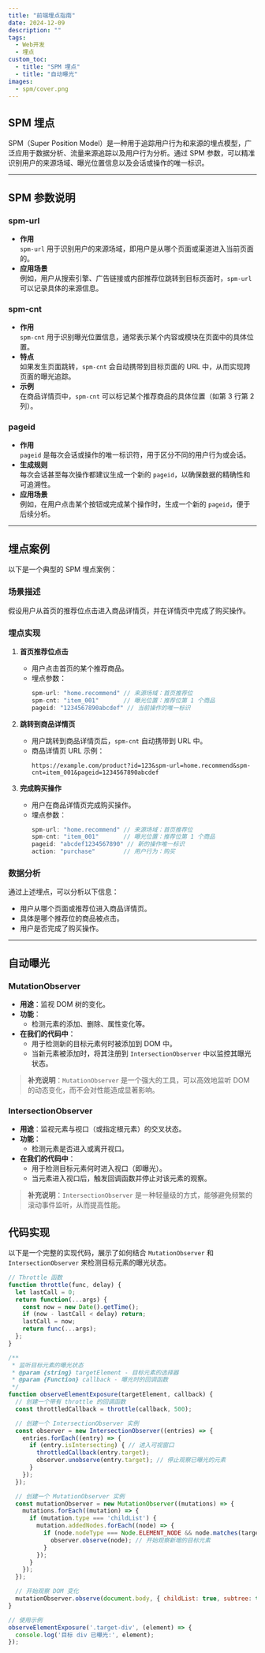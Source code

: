 ```yaml
---
title: "前端埋点指南"
date: 2024-12-09
description: ""
tags:
  - Web开发
  - 埋点
custom_toc:
  - title: "SPM 埋点"
  - title: "自动曝光"
images:
  - spm/cover.png
---
```



## SPM 埋点

SPM（Super Position Model）是一种用于追踪用户行为和来源的埋点模型，广泛应用于数据分析、流量来源追踪以及用户行为分析。通过 SPM 参数，可以精准识别用户的来源场域、曝光位置信息以及会话或操作的唯一标识。

---

## SPM 参数说明

### spm-url
- **作用**  
  `spm-url` 用于识别用户的来源场域，即用户是从哪个页面或渠道进入当前页面的。
- **应用场景**  
  例如，用户从搜索引擎、广告链接或内部推荐位跳转到目标页面时，`spm-url` 可以记录具体的来源信息。

### spm-cnt
- **作用**  
  `spm-cnt` 用于识别曝光位置信息，通常表示某个内容或模块在页面中的具体位置。
- **特点**  
  如果发生页面跳转，`spm-cnt` 会自动携带到目标页面的 URL 中，从而实现跨页面的曝光追踪。
- **示例**  
  在商品详情页中，`spm-cnt` 可以标记某个推荐商品的具体位置（如第 3 行第 2 列）。

### pageid
- **作用**  
  `pageid` 是每次会话或操作的唯一标识符，用于区分不同的用户行为或会话。
- **生成规则**  
  每次会话甚至每次操作都建议生成一个新的 `pageid`，以确保数据的精确性和可追溯性。
- **应用场景**  
  例如，在用户点击某个按钮或完成某个操作时，生成一个新的 `pageid`，便于后续分析。

---

## 埋点案例

以下是一个典型的 SPM 埋点案例：

### 场景描述
假设用户从首页的推荐位点击进入商品详情页，并在详情页中完成了购买操作。

### 埋点实现
1. **首页推荐位点击**
   - 用户点击首页的某个推荐商品。
   - 埋点参数：
     ```javascript
     spm-url: "home.recommend" // 来源场域：首页推荐位
     spm-cnt: "item_001"       // 曝光位置：推荐位第 1 个商品
     pageid: "1234567890abcdef" // 当前操作的唯一标识
     ```

2. **跳转到商品详情页**
   - 用户跳转到商品详情页后，`spm-cnt` 自动携带到 URL 中。
   - 商品详情页 URL 示例：
     ```
     https://example.com/product?id=123&spm-url=home.recommend&spm-cnt=item_001&pageid=1234567890abcdef
     ```

3. **完成购买操作**
   - 用户在商品详情页完成购买操作。
   - 埋点参数：
     ```javascript
     spm-url: "home.recommend" // 来源场域：首页推荐位
     spm-cnt: "item_001"       // 曝光位置：推荐位第 1 个商品
     pageid: "abcdef1234567890" // 新的操作唯一标识
     action: "purchase"        // 用户行为：购买
     ```

### 数据分析
通过上述埋点，可以分析以下信息：
- 用户从哪个页面或推荐位进入商品详情页。
- 具体是哪个推荐位的商品被点击。
- 用户是否完成了购买操作。


---

## 自动曝光

### MutationObserver

- **用途**：监视 DOM 树的变化。
- **功能**：
  - 检测元素的添加、删除、属性变化等。
- **在我们的代码中**：
  - 用于检测新的目标元素何时被添加到 DOM 中。
  - 当新元素被添加时，将其注册到 `IntersectionObserver` 中以监控其曝光状态。

> **补充说明**：`MutationObserver` 是一个强大的工具，可以高效地监听 DOM 的动态变化，而不会对性能造成显著影响。

### IntersectionObserver

- **用途**：监视元素与视口（或指定根元素）的交叉状态。
- **功能**：
  - 检测元素是否进入或离开视口。
- **在我们的代码中**：
  - 用于检测目标元素何时进入视口（即曝光）。
  - 当元素进入视口后，触发回调函数并停止对该元素的观察。

> **补充说明**：`IntersectionObserver` 是一种轻量级的方式，能够避免频繁的滚动事件监听，从而提高性能。


## 代码实现

以下是一个完整的实现代码，展示了如何结合 `MutationObserver` 和 `IntersectionObserver` 来检测目标元素的曝光状态。

```js
// Throttle 函数
function throttle(func, delay) {
  let lastCall = 0;
  return function(...args) {
    const now = new Date().getTime();
    if (now - lastCall < delay) return;
    lastCall = now;
    return func(...args);
  };
}

/**
 * 监听目标元素的曝光状态
 * @param {string} targetElement - 目标元素的选择器
 * @param {Function} callback - 曝光时的回调函数
 */
function observeElementExposure(targetElement, callback) {
  // 创建一个带有 throttle 的回调函数
  const throttledCallback = throttle(callback, 500);

  // 创建一个 IntersectionObserver 实例
  const observer = new IntersectionObserver((entries) => {
    entries.forEach((entry) => {
      if (entry.isIntersecting) { // 进入可视窗口
        throttledCallback(entry.target);
        observer.unobserve(entry.target); // 停止观察已曝光的元素
      }
    });
  });

  // 创建一个 MutationObserver 实例
  const mutationObserver = new MutationObserver((mutations) => {
    mutations.forEach((mutation) => {
      if (mutation.type === 'childList') {
        mutation.addedNodes.forEach((node) => {
          if (node.nodeType === Node.ELEMENT_NODE && node.matches(targetElement)) {
            observer.observe(node); // 开始观察新增的目标元素
          }
        });
      }
    });
  });

  // 开始观察 DOM 变化
  mutationObserver.observe(document.body, { childList: true, subtree: true });
}

// 使用示例
observeElementExposure('.target-div', (element) => {
  console.log('目标 div 已曝光:', element);
});
```